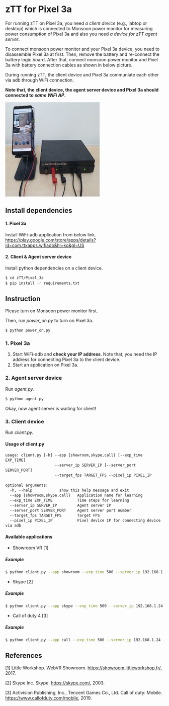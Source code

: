 # zTT for Pixel 3a

For running zTT on Pixel 3a, you need *a client device* (e.g., labtop or desktop) which is connected to Monsoon power monitor for measuring power consumption of Pixel 3a and also you need *a device for zTT agent server*.

To connect monsoon power monitor and your Pixel 3a device, you need to disassemble Pixel 3a at first.
Then, remove the battery and re-connect the battery logic board.
After that, connect monsoon power monitor and Pixel 3a with battery connection cables as shown in below picture.

During running zTT, the client device and Pixel 3a communiate each other via adb through WiFi connection.

**Note that, the client device, the agent server device and Pixel 3a should connected to _same WiFi AP_.**

<img src="pixel3a_testbed.jpg" width="300" height="300">

## Install dependencies

#### 1. Pixel 3a
Install WiFi-adb application from below link. <br>
https://play.google.com/store/apps/details?id=com.ttxapps.wifiadb&hl=ko&gl=US

#### 2. Client & Agent server device

Install python dependencies on a client device.

```bash
$ cd zTT/Pixel_3a
$ pip install -r requirements.txt
```

## Instruction

Please turn on Monsoon power monitor first.

Then, run *power_on.py* to turn on Pixel 3a.

```bash
$ python power_on.py
```

### 1. Pixel 3a
 1. Start WiFi-adb and **check your IP address**.
    Note that, you need the IP address for connecting Pixel 3a to the client device.
 2. Start an application on Pixel 3a.

### 2. Agent server device
Run *agent.py.*

```bash
$ python agent.py
```
Okay, now agent server is waiting for client!

### 3. Client device
Run *client.py.*

#### Usage of client.py

```
usage: client.py [-h] --app {showroom,skype,call} [--exp_time EXP_TIME]
                      --server_ip SERVER_IP [--server_port SERVER_PORT]
                      --target_fps TARGET_FPS --pixel_ip PIXEL_IP

optional arguments:
  -h, --help            show this help message and exit
  --app {showroom,skype,call}   Application name for learning
  --exp_time EXP_TIME           Time steps for learning
  --server_ip SERVER_IP         Agent server IP
  --server_port SERVER_PORT     Agent server port number
  --target_fps TARGET_FPS       Target FPS
  --pixel_ip PIXEL_IP           Pixel device IP for connecting device via adb
```

#### Available applications

* Showroom VR \[1\]
##### Example
```bash
$ python client.py --app showroom --exp_time 500 --server_ip 192.168.1.24 --target_fps 60 --pixel_ip 192.168.1.35
```

* Skype \[2\]
##### Example
```bash
$ python client.py --app skype --exp_time 500 --server_ip 192.168.1.24 --target_fps 60 --pixel_ip 192.168.1.35
```

* Call of duty 4 \[3\]
##### Example
```bash
$ python client.py --app call --exp_time 500 --server_ip 192.168.1.24 --target_fps 60 --pixel_ip 192.168.1.35
```

## References

\[1\] Little Workshop. WebVR Showroom. https://showroom.littleworkshop.fr/, 2017.

\[2\] Skype Inc. Skype. https://skype.com/, 2003.

\[3\] Activision Publishing, Inc., Tencent Games Co., Ltd. Call of duty: Mobile. https://www.callofduty.com/mobile, 2019.


